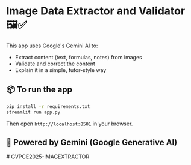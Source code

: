 # Image Data Extractor and Validator 🖼✅

This app uses Google's Gemini AI to:
- Extract content (text, formulas, notes) from images
- Validate and correct the content
- Explain it in a simple, tutor-style way

## 📦 To run the app

```bash
pip install -r requirements.txt
streamlit run app.py
```

Then open `http://localhost:8501` in your browser.

## 🤖 Powered by Gemini (Google Generative AI)
#   G V P C E 2 0 2 5 - I M A G E X T R A C T O R  
 